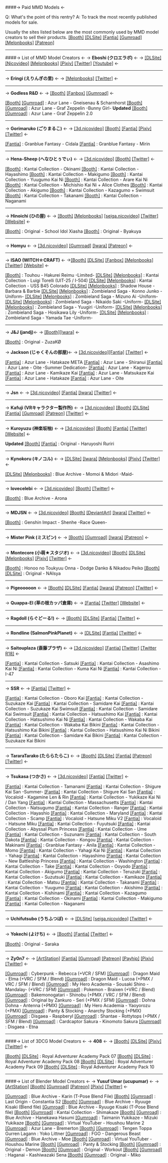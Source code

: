 ####-> Paid MMD Models <-

Q: What's the point of this rentry?
A: To track the most recently published models for sale.

Usually the sites listed below are the most commonly used by MMD model creators to sell their products.
[[Booth]](https://booth.pm/en) [[DLSite]](https://www.dlsite.com) [[Fantia]](https://fantia.jp) [[Gumroad]](https://https://gumroad.com) [[Melonbooks]](https://www.melonbooks.co.jp) [[Patreon]](https://www.patreon.com)
***
####-> List of MMD Model Creators <-
-> **Eboshi (クロエラボ)** <-
-> [[DLSite]](https://www.dlsite.com/maniax/circle/profile/=/maker_id/RG52757.html) [[Nicovideo]](https://www.nicovideo.jp/user/10805119) [[Melonbooks]](https://www.melonbooks.co.jp/circle/index.php?circle_id=56530) [[Pixiv]](https://www.pixiv.net/en/users/2009290) [[Twitter]](https://twitter.com/abs39mo) [[Youtube]](https://www.youtube.com/channel/UCFyQwJ_DQl10cD77AkuCWeQ) <-
***
-> **Eringi (えりんぎの里)** <-
-> [[Melonbooks]](https://www.melonbooks.co.jp/circle/index.php?circle_id=99017495) [[Twitter]](https://twitter.com/eringi_3dcg) <-
***
-> **Godless R&D** <-
-> [[Booth]](https://godlesscompany.booth.pm/) [[Fanbox]](https://godlesscompany.fanbox.cc/) [[Gumroad]](https://godlesscompany.gumroad.com/) <-

[[Booth]](https://godlesscompany.booth.pm/items/3668644) [[Gumroad]](https://godlesscompany.gumroad.com/l/tgfhc) : Azur Lane - Gneisenau & Scharnhorst
[[Booth]](https://booth.pm/en/items/3313510) [[Gumroad]](https://godlesscompany.gumroad.com/l/XiKUe)  : Azur Lane - Graf Zeppelin -Bunny Girl-
**Updated**
[[Booth]](https://booth.pm/items/2487149) [[Gumroad]](https://godlesscompany.gumroad.com/l/lfQpb) : Azur Lane - Graf Zeppelin 2.0
***
-> **Gorimaruko (ごりまるこ)** <-
-> [[3d.nicovideo]](https://3d.nicovideo.jp/users/37597222) [[Booth]](https://gorimaruko.booth.pm/) [[Fantia]](https://fantia.jp/fanclubs/225077) [[Pixiv]](https://www.pixiv.net/en/users/5098612) [[Twitter]](https://twitter.com/pinboonaga) <-

[[Fantia]](https://fantia.jp/products/301027) : Granblue Fantasy - Cidala
[[Fantia]](https://fantia.jp/products/170511) : Granblue Fantasy - Mirin
***
-> **Hena-Sheep (へなひとぅでぃ)** <-
-> [[3d.nicovideo]](https://3d.nicovideo.jp/users/1495947) [[Booth]](https://hena-sheep.booth.pm) [[Twitter]](https://twitter.com/hena_sheep) <-

[[Booth]](https://hena-sheep.booth.pm/items/1982127) : Kantai Collection - Okinami
[[Booth]](https://hena-sheep.booth.pm/items/1982088) : Kantai Collection - Hayashimo
[[Booth]](https://hena-sheep.booth.pm/items/1952012) : Kantai Collection - Makigumo
[[Booth]](https://hena-sheep.booth.pm/items/1951957) : Kantai Collection - Yuugumo Kai Ni
[[Booth]](https://hena-sheep.booth.pm/items/1934710) : Kantai Collection - Arare Kai Ni
[[Booth]](https://hena-sheep.booth.pm/items/1934638) : Kantai Collection - Michishio Kai Ni + Alice Clothes
[[Booth]](https://hena-sheep.booth.pm/items/1925790) : Kantai Collection - Akigumo
[[Booth]](https://hena-sheep.booth.pm/items/1918327) : Kantai Collection - Kazagumo + Swimsuit
[[Booth]](https://hena-sheep.booth.pm/items/1914203) : Kantai Collection - Takanami
[[Booth]](https://hena-sheep.booth.pm/items/1905875) : Kantai Collection - Naganami
***
-> **Hinoichi (ひの屋)** <-
-> [[Booth]](https://hinoichi-studio.booth.pm/) [[Melonbooks]](https://www.melonbooks.co.jp/circle/index.php?circle_id=99014970) [[seiga.nicovideo]](https://seiga.nicovideo.jp/user/illust/1252767) [[Twitter]](https://twitter.com/hinoithi) [[Website]](https://siruva00.wixsite.com/hinoichi-model) <-

[[Booth]](https://hinoichi-studio.booth.pm/items/4237069) : Original - School Idol Xiasha
[[Booth]](https://hinoichi-studio.booth.pm/items/2180191) : Original - Byakuya
***
-> **Homyu** <-
-> [[3d.nicovideo]](https://3d.nicovideo.jp/users/128833189) [[Gumroad]](https://homyu.gumroad.com/) [[Iwara]](https://www.iwara.tv/profile/homyu) [[Patreon]](https://www.patreon.com/homyummd) <-
***
-> **ISAO (WITCH☆CRAFT)** <-
->[[Booth]](https://witchcraft130.booth.pm/) [[DLSite]](https://www.dlsite.com/maniax/circle/profile/=/maker_id/RG44023.html) [[Fanbox]](https://witchcraft.fanbox.cc/) [[Melonbooks]](https://www.melonbooks.co.jp/circle/index.php?circle_id=99004041) [[Twitter]](https://twitter.com/isao_1031) [[Website]](http://witchcraft-jp.sakura.ne.jp/) <-

[[Booth]](https://witchcraft130.booth.pm/items/5084228) : Touhou - Hakurei Reimu -Limited-
[[DLSite]](https://www.dlsite.com/maniax/work/=/product_id/RJ01032944.html) [[Melonbooks]](https://www.melonbooks.co.jp/detail/detail.php?product_id=1859938) : Kantai Collection - Luigi Torelli (UIT-25 / I-504)
[[DLSite]](https://www.dlsite.com/home/work/=/product_id/RJ01015129.html) [[Melonbooks]](https://www.melonbooks.co.jp/detail/detail.php?product_id=1816379) : Kantai Collection - USS B45 Colorado
[[DLSite]](https://www.dlsite.com/home/work/=/product_id/RJ417037.html) [[Melonbooks]](https://www.melonbooks.co.jp/detail/detail.php?product_id=1629294) : Shadow House - Barbara & Barbie
[[DLSite]](https://www.dlsite.com/maniax/work/=/product_id/RJ334893.html) [[Melonbooks]](https://www.melonbooks.co.jp/detail/detail.php?product_id=1033893) : Zombieland Saga - Konno Junko -Uniform-
[[DLSite]](https://www.dlsite.com/maniax/work/=/product_id/RJ339174.html) [[Melonbooks]](https://www.melonbooks.co.jp/detail/detail.php?product_id=1080981) : Zombieland Saga - Mizuno Ai -Uniform-
[[DLSite]](https://www.dlsite.com/maniax/work/=/product_id/RJ343283.html) [[Melonbooks]](https://www.melonbooks.co.jp/detail/detail.php?product_id=1102012) : Zombieland Saga - Nikaido Saki -Uniform-
[[DLSite]](https://www.dlsite.com/maniax/work/=/product_id/RJ342081.html) [[Melonbooks]](https://www.melonbooks.co.jp/detail/detail.php?product_id=1096964) : Zombieland Saga - Yuugiri -Uniform-
[[DLSite]](https://www.dlsite.com/maniax/work/=/product_id/RJ345892.html) [[Melonbooks]](https://www.melonbooks.co.jp/detail/detail.php?product_id=1114422) : Zombieland Saga - Hosikawa Lily -Uniform-
[[DLSite]](https://www.dlsite.com/maniax/work/=/product_id/RJ352730.html) [[Melonbooks]](https://www.melonbooks.co.jp/detail/detail.php?product_id=1126678) : Zombieland Saga - Yamada Tae -Uniform-
***
-> **J&J (jandj)**<-
-> [[Booth]](https://jjmmd.booth.pm/)[[Iwara]](https://ecchi.iwara.tv/users/jandj) <-

[[Booth]](https://jjmmd.booth.pm/items/3339831) : Original - ZuzaKØ

-> **Jackson (じゃくそんの部屋)**<-
-> [[3d.nicovideo]](https://3d.nicovideo.jp/users/15552736)[[Fantia]](https://fantia.jp/fanclubs/209309) [[Twitter]](https://twitter.com/3djakuson) <-

[[Fantia]](https://fantia.jp/products/493564) : Azur Lane - Hatakaze META
[[Fantia]](https://fantia.jp/products/419751) : Azur Lane - Shiranui
[[Fantia]](https://fantia.jp/products/324816) : Azur Lane - Oite -Summer Dedication-
[[Fantia]](https://fantia.jp/products/277809) : Azur Lane - Kagerou
[[Fantia]](https://fantia.jp/products/162726) : Azur Lane - Kamikaze Kai
[[Fantia]](https://fantia.jp/products/174285) : Azur Lane - Matsukaze Kai
[[Fantia]](https://fantia.jp/products/195890) : Azur Lane - Hatakaze
[[Fantia]](https://fantia.jp/products/229200) : Azur Lane - Oite
***
-> **Jsn** <-
-> [[3d.nicovideo]](https://3d.nicovideo.jp/users/25175) [[Fantia]](https://fantia.jp/fanclubs/50141) [[Iwara]](https://ecchi.iwara.tv/users/jsn) [[Twitter]](https://twitter.com/JsnUoroku) <-
***
-> **Kafuji (VRキャラクター製作所)** <-
-> [[3d.nicovideo]](https://3d.nicovideo.jp/users/188920) [[Booth]](https://kafuji.booth.pm) [[DLSite]](https://www.dlsite.com/maniax/circle/profile/=/maker_id/RG40057.html) [[Fantia]](https://fantia.jp/fanclubs/3967) [[Gumroad]](https://kafuji.gumroad.com/) [[Patreon]](https://www.patreon.com/kafuji) [[Twitter]](https://twitter.com/Kafuji) <-
***
-> **Kuroyuzu (神楽坂柚)** <-
-> [[3d.nicovideo]](https://3d.nicovideo.jp/users/25049012) [[Booth]](https://kuroyuzu.booth.pm/) [[Fantia]](https://fantia.jp/fanclubs/5838) [[Twitter]](https://twitter.com/k1468) [[Website]](http://black-yuzunyan.lolipop.jp/) <-

**Updated**
[[Booth]](https://kuroyuzu.booth.pm/items/3452658) [[Fantia]](https://fantia.jp/products/206245) : Original - Haruyoshi Ruriri
***
-> **Kynokoru (キノコル)** <-
-> [[DLSite]](https://www.dlsite.com/maniax/circle/profile/=/maker_id/RG44045.html) [[Iwara]](https://ecchi.iwara.tv/users/kynokoru) [[Melonbooks]](https://www.melonbooks.co.jp/circle/index.php?circle_id=99014900) [[Pixiv]](https://www.pixiv.net/en/users/542190) [[Twitter]](https://twitter.com/kynokoru) <-

[[DLSite]](https://www.dlsite.com/maniax/work/=/product_id/RJ01097524.html) [[Melonbooks]](https://www.melonbooks.co.jp/detail/detail.php?product_id=2091714) : Blue Archive - Momoi & Midori -Maid-
***
-> **lovecelebi** <-
-> [[3d.nicovideo]](https://3d.nicovideo.jp/users/29825475) [[Booth]](https://lovecelebi.booth.pm/) [[Twitter]](https://twitter.com/lovecelebi) <-

[[Booth]](https://lovecelebi.booth.pm/items/4982022) : Blue Archive - Arona
***
-> **MDJSN** <-
-> [[3d.nicovideo]](https://3d.nicovideo.jp/users/50789229) [[Booth]](https://mdjsn.booth.pm/) [[DeviantArt]](https://www.deviantart.com/mdjsn) [[Iwara]](https://ecchi.iwara.tv/users/mdjsn) [[Twitter]](https://twitter.com/MDJSN810) <-

[[Booth]](https://mdjsn.booth.pm/items/4492994) : Genshin Impact - Shenhe -Race Queen-
***
-> **Mister Pink (ミスピン)** <-
-> [[Booth]](https://misterpink.booth.pm) [[Gumroad]](https://misterpink.gumroad.com/) [[Iwara]](https://ecchi.iwara.tv/users/mister-pink) [[Patreon]](https://www.patreon.com/MisterPink) <-
***
-> **Montecore (小萌★スタジオ)** <-
-> [[3d.nicovideo]](https://3d.nicovideo.jp/users/12255896) [[Booth]](https://erowi.booth.pm) [[DLSite]](https://www.dlsite.com/maniax/circle/profile/=/maker_id/RG04275.html) [[Melonbooks]](https://www.melonbooks.co.jp/circle/index.php?circle_id=99000290) [[Pixiv]](https://www.pixiv.net/en/users/205834) [[Twitter]](https://twitter.com/erowi) <-

[[Booth]](https://erowi.booth.pm/items/4657714) : Honoo no Toukyuu Onna - Dodge Danko & Nikadou Peiko
[[Booth]](https://erowi.booth.pm/items/4348476) [[DLSite]](https://www.dlsite.com/maniax/work/=/product_id/RJ437939.html) : Original - NAIsya
***
-> **Pigeooooon** <-
-> [[Booth]](https://pigeooooon.booth.pm/) [[DLSite]](https://www.dlsite.com/maniax/circle/profile/=/maker_id/RG53656.html) [[Fantia]](https://fantia.jp/fanclubs/22524) [[Iwara]](https://ecchi.iwara.tv/users/pigeooooon) [[Patreon]](https://www.patreon.com/Pigeooooon) [[Twitter]](https://twitter.com/PigeooooonMMD) <-
***
-> **Quappa-El (草の根カッパ倉庫)** <-
-> [[Fantia]](https://fantia.jp/fanclubs/3291) [[Twitter]](https://twitter.com/quappael) [[Website]](https://www.quappael.com) <-
***
-> **Ragdoll (らぐどーる!)** <-
-> [[Booth]](https://ragdoll-xx.booth.pm/) [[DLSite]](https://www.dlsite.com/maniax/circle/profile/=/maker_id/RG63555.html) [[Fantia]](https://fantia.jp/fanclubs/10476) [[Twitter]](https://twitter.com/ragdoll_0000) <-
***
-> **Rondline (SalmonPinkPlanet)** <-
-> [[DLSite]](https://www.dlsite.com/maniax/circle/profile/=/maker_id/RG44149.html) [[Fantia]](https://fantia.jp/fanclubs/11717) [[Twitter]](https://twitter.com/rondline) <-
***
-> **Saitouplaza (斎藤プラザ)** <-
-> [[3d.nicovideo]](https://3d.nicovideo.jp/users/92970073) [[Fantia]](https://fantia.jp/fanclubs/276102) [[Twitter]](https://twitter.com/saitouplaza) [[Twitter R18]](https://twitter.com/saitou02761879) <-

[[Fantia]](https://fantia.jp/posts/1958131) : Kantai Collection - Satsuki
[[Fantia]](https://fantia.jp/posts/1900326) : Kantai Collection - Asashimo Kai Ni
[[Fantia]](https://fantia.jp/posts/1695374) : Kantai Collection - Kuma Kai Ni
[[Fantia]](https://fantia.jp/posts/1718443) : Kantai Collection - I-47
***

-> **SSR** <-
-> [[Fantia]](https://fantia.jp/fanclubs/16902) [[Twitter]](https://twitter.com/SSR_rokxisuser) <-

[[Fantia]](https://fantia.jp/products/52482) : Kantai Collection - Oboro Kai
[[Fantia]](https://fantia.jp/products/94820) : Kantai Collection - Suzukaze Kai
[[Fantia]](https://fantia.jp/products/101241) : Kantai Collection - Samidare Kai
[[Fantia]](https://fantia.jp/products/111166) : Kantai Collection - Suzukaze Kai Swimsuit
[[Fantia]](https://fantia.jp/products/111170) : Kantai Collection - Samidare Kai Swimsuit
[[Fantia]](https://fantia.jp/products/118710) : Kantai Collection - Hatsushimo Kai
[[Fantia]](https://fantia.jp/products/118714) : Kantai Collection - Hatsushimo Kai Ni
[[Fantia]](https://fantia.jp/products/125725) : Kantai Collection - Wakaba Kai
[[Fantia]](https://fantia.jp/products/131642) : Kantai Collection - Wakaba Kai Bikini
[[Fantia]](https://fantia.jp/products/134913) : Kantai Collection - Hatsushimo Kai Bikini
[[Fantia]](https://fantia.jp/products/141563) : Kantai Collection - Hatsushimo Kai Ni Bikini
[[Fantia]](https://fantia.jp/products/150931) : Kantai Collection - Samidare Kai Bikini
[[Fantia]](https://fantia.jp/products/159520) : Kantai Collection - Suzukaze Kai Bikini
***
-> **TararaTarako (たららたらこ)** <-
-> [[Booth]](https://tararatarako.booth.pm/) [[DLSite]](https://www.dlsite.com/maniax/circle/profile/=/maker_id/RG54504.html) [[Fantia]](https://fantia.jp/fanclubs/104882) [[Patreon]](https://www.patreon.com/TararaTarako) [[Twitter]](https://twitter.com/TararaTarako1) <-
***
-> **Tsukasa (つかさ)** <-
-> [[3d.nicovideo]](https://3d.nicovideo.jp/users/838833) [[Fantia]](https://fantia.jp/fanclubs/31095) [[Twitter]](https://twitter.com/Tukasa365) <-

[[Fantia]](https://fantia.jp/products/511835) : Kantai Collection - Tamanami
[[Fantia]](https://fantia.jp/products/498308) : Kantai Collection - Shigure Kai San -Summer-
[[Fantia]](https://fantia.jp/products/483310) : Kantai Collection - Shigure Kai San
[[Fantia]](https://fantia.jp/products/460049) : Vocaloid - Kagamine Len & Rin
[[Fantia]](https://fantia.jp/products/430188) : Kantai Collection - Yukikaze Kai Ni / Dan Yang
[[Fantia]](https://fantia.jp/products/405991) : Kantai Collection - Massachusetts
[[Fantia]](https://fantia.jp/products/388011) : Kantai Collection - Natsugumo
[[Fantia]](https://fantia.jp/products/361082) : Kantai Collection - Ranger
[[Fantia]](https://fantia.jp/products/335060) : Kantai Collection - Hayashio
[[Fantia]](https://fantia.jp/products/322015) : Kantai Collection - Maryland
[[Fantia]](https://fantia.jp/products/302311) : Kantai Collection - Scamp
[[Fantia]](https://fantia.jp/products/287941) : Vocaloid - Hatsune Miku V2
[[Fantia]](https://fantia.jp/products/277881) : Vocaloid - Hatsune Miku
[[Fantia]](https://fantia.jp/products/264435) : Kantai Collection - Fuyutsuki
[[Fantia]](https://fantia.jp/products/260122) : Kantai Collection - Abyssal Plum Princess
[[Fantia]](https://fantia.jp/products/251550) : Kantai Collection - Ume
[[Fantia]](https://fantia.jp/products/237191) : Kantai Collection - Suzunami
[[Fantia]](https://fantia.jp/products/215623) : Kantai Collection - South Dakota
[[Fantia]](https://fantia.jp/products/196842) : Kantai Collection - Kongou
[[Fantia]](https://fantia.jp/products/181132) : Kantai Collection - Makinami
[[Fantia]](https://fantia.jp/products/163746) : Granblue Fantasy - Anila
[[Fantia]](https://fantia.jp/products/150484) : Kantai Collection - Momo
[[Fantia]](https://fantia.jp/products/143037) : Kantai Collection - Yahagi Kai Ni
[[Fantia]](https://fantia.jp/products/143033) : Kantai Collection - Yahagi
[[Fantia]](https://fantia.jp/products/125663) : Kantai Collection - Hayashimo
[[Fantia]](https://fantia.jp/products/118187) : Kantai Collection - New Battleship Princess
[[Fantia]](https://fantia.jp/products/118185) : Kantai Collection - Washington
[[Fantia]](https://fantia.jp/products/110374) : Kantai Collection - Take
[[Fantia]](https://fantia.jp/products/103610) : Kantai Collection - Ooyodo
[[Fantia]](https://fantia.jp/products/97520) : Kantai Collection - Akigumo
[[Fantia]](https://fantia.jp/products/95994) : Kantai Collection - Teruzuki
[[Fantia]](https://fantia.jp/products/90623) : Kantai Collection - Suzutsuki
[[Fantia]](https://fantia.jp/products/83846) : Kantai Collection - Kamikaze
[[Fantia]](https://fantia.jp/products/77109) : Kantai Collection - Matsu
[[Fantia]](https://fantia.jp/products/72408) : Kantai Collection - Takanami
[[Fantia]](https://fantia.jp/products/68865) : Kantai Collection - Yuugumo
[[Fantia]](https://fantia.jp/products/67971) : Kantai Collection - Akishimo
[[Fantia]](https://fantia.jp/products/64142) : Kantai Collection - Kishinami
[[Fantia]](https://fantia.jp/products/62590) : Kantai Collection - Kazagumo
[[Fantia]](https://fantia.jp/products/59059) : Kantai Collection - Okinami
[[Fantia]](https://fantia.jp/products/56773) : Kantai Collection - Makigumo
[[Fantia]](https://fantia.jp/products/56062) : Kantai Collection - Naganami
***
-> **Uchifutsubo (うちふつぼ)** <-
-> [[DLSite]](https://www.dlsite.com/maniax/circle/profile/=/maker_id/RG50537.html) [[seiga.nicovideo]](https://seiga.nicovideo.jp/user/illust/96241836) [[Twitter]](https://twitter.com/utifutubo) <-
***

-> **Yokechi (よけち)** <-
-> [[Booth]](https://yokechiya.booth.pm/) [[Fantia]](https://fantia.jp/fanclubs/372247) [[Twitter]](https://twitter.com/yokechi02) <-

[[Booth]](https://yokechiya.booth.pm/items/1852110) : Original - Saraka
***
-> **Zy0n7** <-
-> [[ArtStation]](https://www.artstation.com/raulbapo) [[Fantia]](https://fantia.jp/Zy0n7) [[Gumroad]](https://zy0n7.gumroad.com/) [[Patreon]](https://www.patreon.com/Zy0n7) [[Payhip]](https://payhip.com/Zy0n7) [[Pixiv]](https://www.pixiv.net/en/users/5153789) [[Twitter]](https://twitter.com/RaulBP87) <-

[[Gumroad]](https://zy0n7.gumroad.com/l/bjsmqq) : Cyberpunk - Rebecca (+VCR / SFM)
[[Gumroad]](https://zy0n7.gumroad.com/l/vqnyl) : Dragon Maid - Elma (+VRC / SFM / Blend)
[[Gumroad]](https://zy0n7.gumroad.com/l/uojut) : Dragon Maid - Lucoa (+PMX / VRC / SFM / Blend)
[[Gumroad]](https://zy0n7.gumroad.com/l/mpzoq) : My Hero Academia - Sousaki Shino -Mandalay- (+VRC / SFM)
[[Gumroad]](https://zy0n7.gumroad.com/l/gxdrlq) : Pokemon - Braixen (+VRC / Blend)
[[Gumroad]](https://zy0n7.gumroad.com/l/vypnof) : Bakemonogatari - Shinobu (+PMX / VRC / SFM / Blend)
[[Gumroad]](https://zy0n7.gumroad.com/l/zbnve) : Original by Zankuro - Seri (+PMX / SFM)
[[Gumroad]](https://zy0n7.gumroad.com/l/kwOgu) : Dohna Dohna - Antenna (+PMX)
[[Gumroad]](https://zy0n7.gumroad.com/l/RuFgN) : My Hero Academia - Yaoyorozu (+PMX)
[[Gumroad]](https://zy0n7.gumroad.com/l/stocking) : Panty & Stocking - Anarchy Stocking (+PMX)
[[Gumroad]](https://zy0n7.gumroad.com/l/etOys) : Disgaea - Raspberyl
[[Gumroad]](https://zy0n7.gumroad.com/l/HGvuw) : Shantae - Rottytops (+PMX / SFM / Blend)
[[Gumroad]](https://zy0n7.gumroad.com/l/qwyog) : Cardcaptor Sakura - Kinomoto Sakura
[[Gumroad]](https://zy0n7.gumroad.com/l/PoPRK) : Disgaea - Etna
***
####-> List of 3DCG Model Creators <-
-> **408** <-
-> [[Booth]](https://408-booth.booth.pm/) [[DLSite]](https://www.dlsite.com/maniax/circle/profile/=/maker_id/RG06329.html) [[Pixiv]](https://www.pixiv.net/en/users/3319045) [[Twitter]](https://twitter.com/Jo_SKYLY) <-

[[Booth]](https://booth.pm/en/items/3205427) [[DLSite]](https://www.dlsite.com/maniax/work/=/product_id/RJ295368.html) : Royal Adventurer Academy Pack 07
[[Booth]](https://booth.pm/en/items/2772535) [[DLSite]](https://www.dlsite.com/maniax/work/=/product_id/RJ318715.html) : Royal Adventurer Academy Pack 08
[[Booth]](https://booth.pm/en/items/3205427) [[DLSite]](https://www.dlsite.com/maniax/work/=/product_id/RJ340165.html) : Royal Adventurer Academy Pack 09
[[Booth]](https://booth.pm/en/items/3799667) [[DLSite]](https://www.dlsite.com/maniax/work/=/product_id/RJ386431.html) : Royal Adventurer Academy Pack 10
***
####-> List of Blender Model Creators <-
-> **Yusuf Umar (ucupumar)** <-
-> [[ArtStation]](https://www.artstation.com/ucupumar) [[Booth]](https://ucup.booth.pm/) [[Gumroad]](https://ucup.gumroad.com/) [[Patreon]](https://www.patreon.com/ucupumar) [[Pixiv]](https://www.pixiv.net/en/users/3608081) [[Twitter]](https://twitter.com/ucupumar) <-

[[Gumroad]](https://ucup.gumroad.com/l/efnuf) : Blue Archive - Karin (T-Pose Blend File)
[[Booth]](https://ucup.booth.pm/items/5058895) [[Gumroad]](https://ucup.gumroad.com/l/saxxoe) : Last Origin - Constantia S2
[[Booth]](https://ucup.booth.pm/items/4969914) [[Gumroad]](https://ucup.gumroad.com/l/qwlgd) : Blue Archive - Ryuuge Kisaki (Blend file)
[[Gumroad]](https://ucup.gumroad.com/l/wtger) : Blue Archive - Ryuuge Kisaki (T-Pose Blend file)
[[Booth]](https://ucup.booth.pm/items/4821734) [[Gumroad]](https://ucup.gumroad.com/l/qodmvj) : Kantai Collection - Shimakaze
[[Booth]](https://ucup.booth.pm/items/4737264) [[Gumroad]](https://ucup.gumroad.com/l/nluiac) : Blue Archive - Hanekawa Hasumi
[[Gumroad]](https://ucup.gumroad.com/l/qsmhr) : Taimanin Yukikaze - Mizuki Yukikaze
[[Booth]](https://ucup.booth.pm/items/4584912) [[Gumroad]](https://ucup.gumroad.com/l/hgcbf) : Virtual YouTuber - Houshou Marine 2
[[Gumroad]](https://ucup.gumroad.com/l/cenpf) : Azur Lane - Bremerton
[[Booth]](https://ucup.booth.pm/items/4442411) [[Gumroad]](https://ucup.gumroad.com/l/lbtxmi) : Tengen Toppa Gurren Lagann : Yoko Littner
[[Gumroad]](https://ucup.gumroad.com/l/eedpf) : FGO - Dangerous Beast
[[Gumroad]](https://ucup.gumroad.com/l/xvdra) : Blue Archive - Moe
[[Booth]](https://ucup.booth.pm/items/4133372) [[Gumroad]](https://ucup.gumroad.com/l/bsweic) : Virtual YouTuber - Houshou Marine
[[Booth]](https://ucup.booth.pm/items/3971538) [[Gumroad]](https://ucup.gumroad.com/l/rvddg) : Panty & Stocking
[[Booth]](https://ucup.booth.pm/items/3827612) [[Gumroad]](https://ucup.gumroad.com/l/kmrnw) : Original - Demon
[[Booth]](https://ucup.booth.pm/items/3243276) [[Gumroad]](https://ucup.gumroad.com/l/oVXqU) : Original - Workout
[[Booth]](https://ucup.booth.pm/items/3085846) [[Gumroad]](https://ucup.gumroad.com/l/drUiK) : Haganai - Kashiwazaki Sena
[[Booth]](https://ucup.booth.pm/items/2933364) [[Gumroad]](https://ucup.gumroad.com/l/zUfAd) : Original - Miko